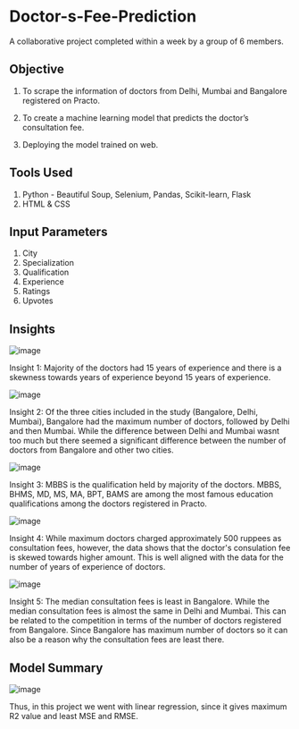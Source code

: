 # Doctor-s-Fee-Prediction
A collaborative project completed within a week by a group of 6 members.

## Objective
1. To scrape the information of doctors from Delhi, Mumbai and Bangalore registered on Practo.

2. To create a machine learning model that predicts the doctor’s consultation fee.

3. Deploying the model trained on web.


## Tools Used
1. Python - Beautiful Soup, Selenium, Pandas, Scikit-learn, Flask
2. HTML & CSS


## Input Parameters
1. City
2. Specialization
3. Qualification
4. Experience
5. Ratings
6. Upvotes


## Insights

![image](https://user-images.githubusercontent.com/68947631/215343399-6b81a305-9510-4b85-8603-d1e82f784f7f.png)

Insight 1: Majority of the doctors had 15 years of experience and there is a skewness towards years of experience beyond 15 years of experience.

![image](https://user-images.githubusercontent.com/68947631/215343744-4133f951-3a2c-4907-9c31-88e66c69065f.png)

Insight 2: Of the three cities included in the study (Bangalore, Delhi, Mumbai), Bangalore had the maximum number of doctors, followed by Delhi and then Mumbai. While the difference between Delhi and Mumbai wasnt too much but there seemed a significant difference between the number of doctors from Bangalore and other two cities.

![image](https://user-images.githubusercontent.com/68947631/215344281-b6f6212d-71c4-4c3d-8b19-59805287f683.png)

Insight 3: MBBS is the qualification held by majority of the doctors. MBBS, BHMS, MD, MS, MA, BPT, BAMS are among the most famous education qualifications among the doctors registered in Practo.

![image](https://user-images.githubusercontent.com/68947631/215343666-ad37e709-3172-49d4-8257-5a0264d6ac52.png)

Insight 4: While maximum doctors charged approximately 500 ruppees as consultation fees, however, the data shows that the doctor's consulation fee is skewed towards higher amount. This is well aligned with the data for the number of years of experience of doctors.

![image](https://user-images.githubusercontent.com/68947631/215344638-cb8e6de0-5c57-4fd6-aa1c-d9f768596e6b.png)

Insight 5: The median consultation fees is least in Bangalore. While the median consultation fees is almost the same in Delhi and Mumbai. This can be related to the competition in terms of the number of doctors registered from Bangalore. Since Bangalore has maximum number of doctors so it can also be a reason why the consultation fees are least there. 


## Model Summary
![image](https://user-images.githubusercontent.com/68947631/215345121-41b6bd6c-ddce-4be3-a2b6-50ac1279936d.png)

Thus, in this project we went with linear regression, since it gives maximum R2 value and least MSE and RMSE.
